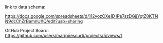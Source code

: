 link to data schema:

https://docs.google.com/spreadsheets/d/112yozOXe1D1Pe7szDGjjYqtZ0KTNN9dcChZrBamnUXQ/edit?usp=sharing

GitHub Project Board:
https://github.com/users/maripirescurti/projects/5/views/1

